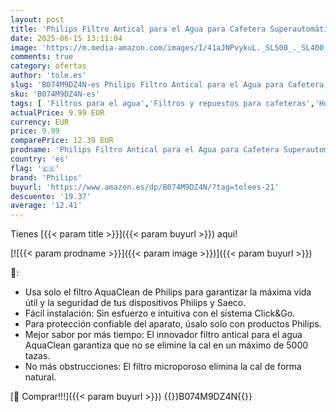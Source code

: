 ```yaml
---
layout: post
title: 'Philips Filtro Antical para el Agua para Cafetera Superautomática AquaClean - Para Café de Calidad y Aroma Intenso  CA6903/10 '
date: 2025-06-15 13:11:04
image: 'https://m.media-amazon.com/images/I/41aJNPvykuL._SL500_._SL400_.jpg'
comments: true
category: ofertas
author: 'tole.es'
slug: 'B074M9DZ4N-es Philips Filtro Antical para el Agua para Cafetera...'
sku: 'B074M9DZ4N-es'
tags: [ 'Filtros para el agua','Filtros y repuestos para cafeteras','Hogar y cocina','Utensilios para café y té','cafetera','philips','🇪🇸', ]
actualPrice: 9.99 EUR
currency: EUR
price: 9.99
comparePrice: 12.39 EUR
prodname: 'Philips Filtro Antical para el Agua para Cafetera Superautomática AquaClean - Para Café de Calidad y Aroma Intenso  CA6903/10 '
country: 'es'
flag: '🇪🇸'
brand: 'Philips'
buyurl: 'https://www.amazon.es/dp/B074M9DZ4N/?tag=tolees-21'
descuento: '19.37'
average: '12.41'
---
```


Tienes [{{< param title >}}]({{< param buyurl >}}) aqui!

[![{{< param prodname >}}]({{< param image >}})]({{< param buyurl >}})

🔎:

- Usa solo el filtro AquaClean de Philips para garantizar la máxima vida útil y la seguridad de tus dispositivos Philips y Saeco.
- Fácil instalación: Sin esfuerzo e intuitiva con el sistema Click&Go.
- Para protección confiable del aparato, úsalo solo con productos Philips.
- Mejor sabor por más tiempo: El innovador filtro antical para el agua AquaClean garantiza que no se elimine la cal en un máximo de 5000 tazas.
- No más obstrucciones: El filtro microporoso elimina la cal de forma natural.

[🛒 Comprar!!!]({{< param buyurl >}})
{{<world>}}B074M9DZ4N{{</world>}}
